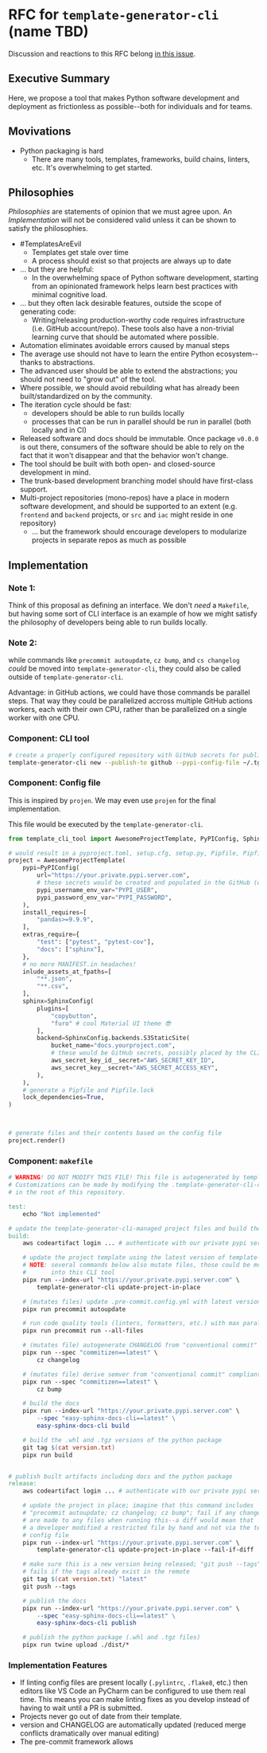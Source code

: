 # RFC for `template-generator-cli` (name TBD)

Discussion and reactions to this RFC belong [in this issue](https://github.com/phitoduck/project-generator-cli-poc/issues/1).

## Executive Summary

Here, we propose a tool that makes Python software development and deployment as frictionless as possible--both for individuals and for teams.

## Movivations

- Python packaging is hard
  - There are many tools, templates, frameworks, build chains, linters, etc. It's overwhelming to get started.

## Philosophies

*Philosophies* are statements of opinion that we must agree upon. An *Implementation* will not be considered
valid unless it can be shown to satisfy the philosophies.

- #TemplatesAreEvil 
    - Templates get stale over time
    - A process should exist so that projects are always up to date
- ... but they are helpful:
    - In the overwhelming space of Python software development, starting from an opinionated framework helps learn best practices with minimal cognitive load.
- ... but they often lack desirable features, outside the scope of generating code:
    - Writing/releasing production-worthy code requires infrastructure (i.e. GitHub account/repo). These
    tools also have a non-trivial learning curve that should be automated where possible.
- Automation eliminates avoidable errors caused by manual steps
- The average use should not have to learn the entire Python ecosystem--thanks to abstractions.
- The advanced user should be able to extend the abstractions; you should not need to "grow out" of the tool.
- Where possible, we should avoid rebuilding what has already been built/standardized on by the community.
- The iteration cycle should be fast:
    - developers should be able to run builds locally
    - processes that can be run in parallel should be run in parallel (both locally and in CI)
- Released software and docs should be immutable. Once package `v0.0.0` is out there,
  consumers of the software should be able to rely on the fact that it won't disappear and that the behavior
  won't change.
- The tool should be built with both open- and closed-source development in mind.
- The trunk-based development branching model should have first-class support.
- Multi-project repositories (mono-repos) have a place in modern software development, and should be supported to an extent (e.g. `frontend` and `backend` projects, or `src` and `iac` might reside in one repository)
    - ... but the framework should encourage developers to modularize projects in separate repos as much as possible

## Implementation

### Note 1:

Think of this proposal as defining an interface. We don't *need* a `Makefile`, but having
some sort of CLI interface is an example of how we might satisfy the philosophy of 
developers being able to run builds locally.

### Note 2:

while commands like `precommit autoupdate`, `cz bump`, and `cs changelog` *could* be moved
into `template-generator-cli`, they could also be called outside of `template-generator-cli`. 

Advantage: in GitHub actions,
we could have those commands be parallel steps. That way they could be parallelized accross multiple
GitHub actions workers, each with their own CPU, rather than be parallelized on a single worker
with one CPU. 

### Component: CLI tool

```bash
# create a properly configured repository with GitHub secrets for publishing to PyPI
template-generator-cli new --publish-to github --pypi-config-file ~/.tg/credentials
```

### Component: Config file

This is inspired by `projen`. We may even use `projen` for the final implementation.

This file would be executed by the ``template-generator-cli``.

```python
from template_cli_tool import AwesomeProjectTemplate, PyPIConfig, SphinxConfig

# would result in a pyproject.toml, setup.cfg, setup.py, Pipfile, Pipfile.lock, makefile, .github/ folder, etc.
project = AwesomeProjectTemplate(
    pypi=PyPIConfig(
        url="https://your.private.pypi.server.com",
        # these secrets would be created and populated in the GitHub (or Bitbucket, etc.) repo
        pypi_username_env_var="PYPI_USER",
        pypi_password_env_var="PYPI_PASSWORD",
    ),
    install_requires=[
        "pandas>=9.9.9",
    ],
    extras_require={
        "test": ["pytest", "pytest-cov"],
        "docs": ["sphinx"],
    },
    # no more MANIFEST.in headaches!
    inlude_assets_at_fpaths=[
        "**.json",
        "**.csv",
    ],
    sphinx=SphinxConfig(
        plugins=[
            "copybutton",
            "furo" # cool Material UI theme 😎
        ],
        backend=SphinxConfig.backends.S3StaticSite(
            bucket_name="docs.yourproject.com",
            # these would be GitHub secrets, possibly placed by the CLI if you give it your aws credentials file
            aws_secret_key_id__secret="AWS_SECRET_KEY_ID",
            aws_secret_key__secret="AWS_SECRET_ACCESS_KEY",
        ),
    ),
    # generate a Pipfile and Pipfile.lock
    lock_dependencies=True,
)



# generate files and their contents based on the config file
project.render()
```

### Component: `makefile`

```makefile
# WARNING! DO NOT MODIFY THIS FILE! This file is autogenerated by template-generator-cli. 
# Customizations can be made by modifying the .template-generator-cli-config.py file 
# in the root of this repository.

test:
    echo "Not implemented"

# update the template-generator-cli-managed project files and build the project for distribution
build:
    aws codeartifact login ... # authenticate with our private pypi server

    # update the project template using the latest version of template-generator-cli
    # NOTE: several commands below also mutate files, those could be moved
    #       into this CLI tool
    pipx run --index-url "https://your.private.pypi.server.com" \
        template-generator-cli update-project-in-place

    # (mutates files) update .pre-commit.config.yml with latest versions of code quality tools
    pipx run precommit autoupdate

    # run code quality tools (linters, formatters, etc.) with max parallelism
    pipx run precommit run --all-files

    # (mutates file) autogenerate CHANGELOG from "conventional commit" compliant commit messages
    pipx run --spec "commitizen==latest" \
        cz changelog

    # (mutates file) derive semver from "conventional commit" compliant commit messages and bump version.txt 
    pipx run --spec "commitizen==latest" \
        cz bump

    # build the docs
    pipx run --index-url "https://your.private.pypi.server.com" \
        --spec "easy-sphinx-docs-cli==latest" \
        easy-sphinx-docs-cli build

    # build the .whl and .tgz versions of the python package
    git tag $(cat version.txt)
    pipx run build


# publish built artifacts including docs and the python package
release:
    aws codeartifact login ... # authenticate with our private pypi server

    # update the project in place; imagine that this command includes
    # "precommit autoupdate; cz changelog; cz bump"; fail if any changes
    # are made to any files when running this--a diff would mean that
    # a developer modified a restricted file by hand and not via the template-generator-cli
    # config file
    pipx run --index-url "https://your.private.pypi.server.com" \
        template-generator-cli update-project-in-place --fail-if-diff

    # make sure this is a new version being released; "git push --tags"
    # fails if the tags already exist in the remote
    git tag $(cat version.txt) "latest"
    git push --tags

    # publish the docs
    pipx run --index-url "https://your.private.pypi.server.com" \
        --spec "easy-sphinx-docs-cli==latest" \
        easy-sphinx-docs-cli publish

    # publish the python package (.whl and .tgz files)
    pipx run twine upload ./dist/*
```


### Implementation Features

- If linting config files are present locally (`.pylintrc`, `.flake8`, etc.) then
  editors like VS Code an PyCharm can be configured to use them real time. This
  means you can make linting fixes as you develop instead of having to wait until
  a PR is submitted.
- Projects never go out of date from their template.
- version and CHANGELOG are automatically updated (reduced merge conflicts dramatically over manual editing)
- The pre-commit framework allows 
